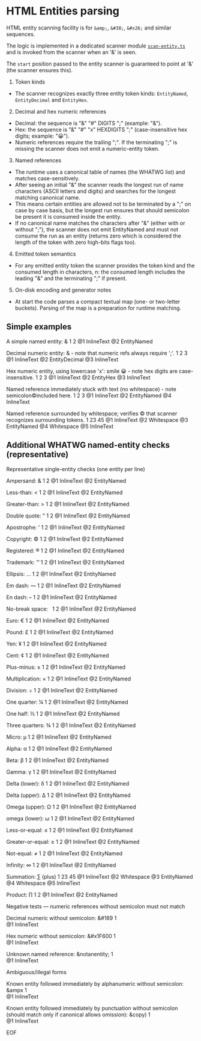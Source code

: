 # HTML Entities parsing

HTML entity scanning facility is for `&amp;`, `&#38;`, `&#x26;` and similar sequences.

The logic is implemented in a dedicated scanner module [`scan-entity.ts`](../parser/scan-entity.ts) and is invoked from the scanner when an '&' is seen.

The `start` position passed to the entity scanner is guaranteed to point at '&' (the scanner ensures this).

1) Token kinds
- The scanner recognizes exactly three entity token kinds: `EntityNamed`, `EntityDecimal` and `EntityHex`.

2) Decimal and hex numeric references
- Decimal: the sequence is "&" "#" DIGITS ";" (example: "&#38;").
- Hex: the sequence is "&" "#" "x" HEXDIGITS ";" (case-insensitive hex digits; example: "&#x1F600;").
- Numeric references require the trailing ";". If the terminating ";" is missing the scanner does not emit a numeric-entity token.

3) Named references
- The runtime uses a canonical table of names (the WHATWG list) and matches case-sensitively.
- After seeing an initial "&" the scanner reads the longest run of name characters (ASCII letters and digits) and searches for the longest matching canonical name.
- This means certain entities are allowed not to be terminated by a ";" on case by case basis, but the longest run ensures that should semicolon be present it is consumed inside the entity.
- If no canonical name matches the characters after "&" (either with or without ";"), the scanner does not emit EntityNamed and must not consume the run as an entity (returns zero which is considered the length of the token with zero high-bits flags too).

4) Emitted token semantics
- For any emitted entity token the scanner provides the token kind and the consumed length in characters, n: the consumed length includes the leading "&" and the terminating ";" if present.

5) On-disk encoding and generator notes
- At start the code parses a compact textual map (one- or two-letter buckets). Parsing of the map is a preparation for runtime matching.

## Simple examples

A simple named entity: &amp;
1                      2
@1 InlineText
@2 EntityNamed

Decimal numeric entity: &#38; - note that numeric refs always require ';'.
1                       2     3
@1 InlineText
@2 EntityDecimal
@3 InlineText

Hex numeric entity, using lowercase 'x': smile &#x1F600; - note hex digits are case-insensitive.
1                                              2         3
@1 InlineText
@2 EntityHex
@3 InlineText


Named reference immediately stuck with text (no whitespace) - note semicolon&copy;included here.
1                                                                           2     3
@1 InlineText
@2 EntityNamed
@4 InlineText

Named reference surrounded by whitespace; verifies &copy; that scanner recognizes surrounding tokens.
1                                                 23     45
@1 InlineText
@2 Whitespace
@3 EntityNamed
@4 Whitespace
@5 InlineText

## Additional WHATWG named-entity checks (representative)

Representative single-entity checks (one entity per line)

Ampersand: &amp;
1          2
@1 InlineText
@2 EntityNamed

Less-than: &lt;
1          2
@1 InlineText
@2 EntityNamed

Greater-than: &gt;
1             2
@1 InlineText
@2 EntityNamed

Double quote: &quot;
1             2
@1 InlineText
@2 EntityNamed

Apostrophe: &apos;
1           2
@1 InlineText
@2 EntityNamed

Copyright: &copy;
1          2
@1 InlineText
@2 EntityNamed

Registered: &reg;
1           2
@1 InlineText
@2 EntityNamed

Trademark: &trade;
1          2
@1 InlineText
@2 EntityNamed

Ellipsis: &hellip;
1         2
@1 InlineText
@2 EntityNamed

Em dash: &mdash;
1        2
@1 InlineText
@2 EntityNamed

En dash: &ndash;
1        2
@1 InlineText
@2 EntityNamed

No-break space: &nbsp;
1               2
@1 InlineText
@2 EntityNamed

Euro: &euro;
1     2
@1 InlineText
@2 EntityNamed

Pound: &pound;
1      2
@1 InlineText
@2 EntityNamed

Yen: &yen;
1    2
@1 InlineText
@2 EntityNamed

Cent: &cent;
1     2
@1 InlineText
@2 EntityNamed

Plus-minus: &plusmn;
1           2
@1 InlineText
@2 EntityNamed

Multiplication: &times;
1               2
@1 InlineText
@2 EntityNamed

Division: &divide;
1         2
@1 InlineText
@2 EntityNamed

One quarter: &frac14;
1            2
@1 InlineText
@2 EntityNamed

One half: &frac12;
1         2
@1 InlineText
@2 EntityNamed

Three quarters: &frac34;
1               2
@1 InlineText
@2 EntityNamed

Micro: &micro;
1      2
@1 InlineText
@2 EntityNamed

Alpha: &alpha;
1      2
@1 InlineText
@2 EntityNamed

Beta: &beta;
1     2
@1 InlineText
@2 EntityNamed

Gamma: &gamma;
1      2
@1 InlineText
@2 EntityNamed

Delta (lower): &delta;
1              2
@1 InlineText
@2 EntityNamed

Delta (upper): &Delta;
1              2
@1 InlineText
@2 EntityNamed

Omega (upper): &Omega;
1              2
@1 InlineText
@2 EntityNamed

omega (lower): &omega;
1              2
@1 InlineText
@2 EntityNamed

Less-or-equal: &le;
1              2
@1 InlineText
@2 EntityNamed

Greater-or-equal: &ge;
1                 2
@1 InlineText
@2 EntityNamed

Not-equal: &ne;
1          2
@1 InlineText
@2 EntityNamed

Infinity: &infin;
1         2
@1 InlineText
@2 EntityNamed

Summation: &sum; (plus)
1         23    45
@1 InlineText
@2 Whitespace
@3 EntityNamed
@4 Whitespace
@5 InlineText

Product: &prod;
1        2
@1 InlineText
@2 EntityNamed

Negative tests — numeric references without semicolon must not match

Decimal numeric without semicolon: &#169
1                       
@1 InlineText

Hex numeric without semicolon: &#x1F600
1                         
@1 InlineText

Unknown named reference: &notanentity;
1                      
@1 InlineText

Ambiguous/illegal forms

Known entity followed immediately by alphanumeric without semicolon: &ampx
1                        
@1 InlineText

Known entity followed immediately by punctuation without semicolon (should match only if canonical allows omission): &copy)
1                      
@1 InlineText

EOF

